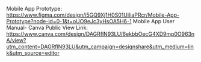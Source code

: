 Mobile App Prototype: https://www.figma.com/design/i5GQ9Xj1H0S01UiIiaPRcr/Mobile-App-Prototype?node-id=0-1&t=oUO9eJc3yHsOA5H6-1
Moblie App User Manual- Canva Public View Link: https://www.canva.com/design/DAGRflN93LU/6ekbbOecG4XD9mp0O963nA/view?utm_content=DAGRflN93LU&utm_campaign=designshare&utm_medium=link&utm_source=editor 
